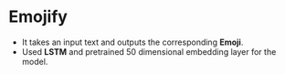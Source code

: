 # Emojify

- It takes an input text and  outputs the corresponding **Emoji**.
- Used **LSTM** and pretrained 50 dimensional embedding layer for the model.
